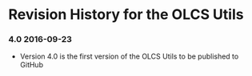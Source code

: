 # Revision History for the OLCS Utils ### 4.0 2016-09-23 - Version 4.0 is the first version of the OLCS Utils to be published to GitHub